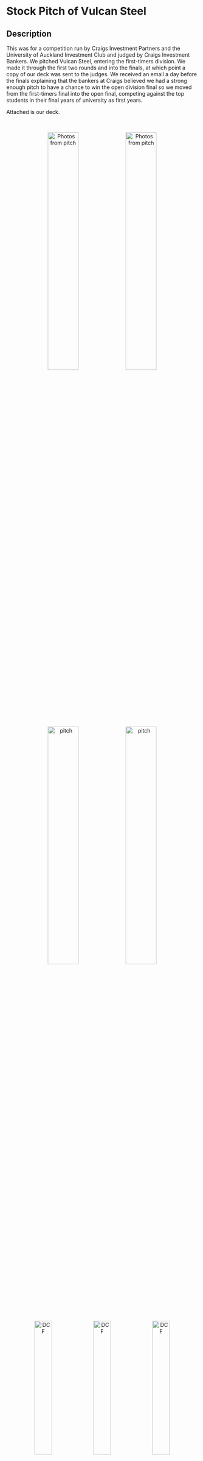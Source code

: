<h1>Stock Pitch of Vulcan Steel</h1>



<h2>Description</h2>
This was for a competition run by Craigs Investment Partners and the University of Auckland Investment Club and judged by Craigs Investment Bankers. We pitched Vulcan Steel, entering the first-timers division. We made it through the first two rounds and into the finals, at which point a copy of our deck was sent to the judges. We received an email a day before the finals explaining that the bankers at Craigs believed we had a strong enough pitch to have a chance to win the open division final so we moved from the first-timers final into the open final, competing against the top students in their final years of university as first years.

Attached is our deck.

<br />

<p align="center">
  <img src="https://imgur.com/BZtfVqe.png" height="40%" width="40%" alt="Photos from pitch"/>
<img src="https://imgur.com/GylyLch.png" height="40%" width="40%" alt="Photos from pitch"/>

<br />

<img src="https://imgur.com/XzSAi4u.png" height="40%" width="40%" alt="pitch"/>
  <img src="https://imgur.com/e0dCkNn.png" height="40%" width="40%" alt="pitch"/>
<br />
<img src="https://imgur.com/NkqRDnz.png" height="30%" width="30%" alt="DCF"/>
  <img src="https://imgur.com/mvWrpQt.png" height="30%" width="30%" alt="DCF"/>
    <img src="https://imgur.com/Pg6UgnN.png" height="30%" width="30%" alt="DCF"/>
<br />

<br />
-[Back to projects](https://github.com/Tom4257644/Tom4257644.github.io/blob/main/README.md)
